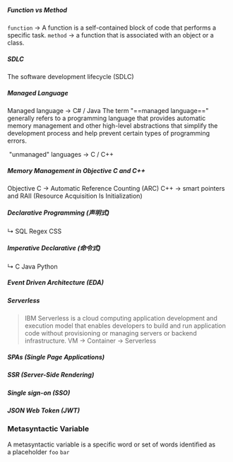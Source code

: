 
##### Function vs Method
`function` → A function is a self-contained block of code that performs a specific task.
`method` → a function that is associated with an object or a class.

##### SDLC
The software development lifecycle (SDLC)

##### Managed Language
Managed language → C# / Java
The term "==managed language==" generally refers to a programming language that provides automatic memory management and other high-level abstractions that simplify the development process and help prevent certain types of programming errors.

 "unmanaged" languages → C / C++

##### Memory Management in Objective C and C++
Objective C → Automatic Reference Counting (ARC)
C++ → smart pointers and RAII (Resource Acquisition Is Initialization)

##### Declarative Programming (声明式)
↳ SQL Regex CSS
##### Imperative Declarative (命令式)
↳ C Java Python

##### Event Driven Architecture (EDA)

##### Serverless
> IBM
> Serverless is a cloud computing application development and execution model that enables developers to build and run application code without provisioning or managing servers or backend infrastructure.
   VM → Container → Serverless


##### SPAs (Single Page Applications)
##### SSR (Server-Side Rendering)


##### Single sign-on (SSO)
##### JSON Web Token (JWT)

### Metasyntactic Variable
A metasyntactic variable is a specific word or set of words identified as a placeholder
`foo`
`bar`